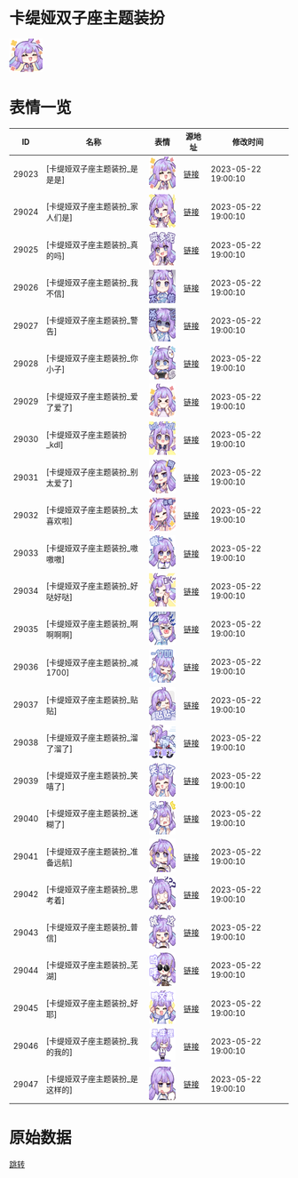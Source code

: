 # 卡缇娅双子座主题装扮

<img src="./cover.png" height="60" alt="cover" />

# 表情一览

|ID|名称|表情|源地址|修改时间|
|----|----|----|----|----|
|29023|[卡缇娅双子座主题装扮_是是是]|<img src="./pic/029023_%5B卡缇娅双子座主题装扮_是是是%5D.png" height="60" alt="是是是"/>|[链接](https://i0.hdslb.com/bfs/garb/947805b03b5ae40dd2bad440cc7b01e98a70155c.png)|2023-05-22 19:00:10|
|29024|[卡缇娅双子座主题装扮_家人们是]|<img src="./pic/029024_%5B卡缇娅双子座主题装扮_家人们是%5D.png" height="60" alt="家人们是"/>|[链接](https://i0.hdslb.com/bfs/garb/5e2da2f301fed46aa82cbaf1438d3a1550f5ce82.png)|2023-05-22 19:00:10|
|29025|[卡缇娅双子座主题装扮_真的吗]|<img src="./pic/029025_%5B卡缇娅双子座主题装扮_真的吗%5D.png" height="60" alt="真的吗"/>|[链接](https://i0.hdslb.com/bfs/garb/be5cb45352c11bd35344689aae939873b190cd18.png)|2023-05-22 19:00:10|
|29026|[卡缇娅双子座主题装扮_我不信]|<img src="./pic/029026_%5B卡缇娅双子座主题装扮_我不信%5D.png" height="60" alt="我不信"/>|[链接](https://i0.hdslb.com/bfs/garb/f0dabe40599853557147d1029f427a38641a8dd9.png)|2023-05-22 19:00:10|
|29027|[卡缇娅双子座主题装扮_警告]|<img src="./pic/029027_%5B卡缇娅双子座主题装扮_警告%5D.png" height="60" alt="警告"/>|[链接](https://i0.hdslb.com/bfs/garb/ab68afe31c8953963f50eab1817a85d8d9f16b65.png)|2023-05-22 19:00:10|
|29028|[卡缇娅双子座主题装扮_你小子]|<img src="./pic/029028_%5B卡缇娅双子座主题装扮_你小子%5D.png" height="60" alt="你小子"/>|[链接](https://i0.hdslb.com/bfs/garb/3f4454f9ed69419391613e4ba436b22138f02fc5.png)|2023-05-22 19:00:10|
|29029|[卡缇娅双子座主题装扮_爱了爱了]|<img src="./pic/029029_%5B卡缇娅双子座主题装扮_爱了爱了%5D.png" height="60" alt="爱了爱了"/>|[链接](https://i0.hdslb.com/bfs/garb/5385cd0c1f71bcabc35ff8ec8c36b4fcd4bc7902.png)|2023-05-22 19:00:10|
|29030|[卡缇娅双子座主题装扮_kdl]|<img src="./pic/029030_%5B卡缇娅双子座主题装扮_kdl%5D.png" height="60" alt="kdl"/>|[链接](https://i0.hdslb.com/bfs/garb/29512919d199ba208b2b040e4382d998c626d3df.png)|2023-05-22 19:00:10|
|29031|[卡缇娅双子座主题装扮_别太爱了]|<img src="./pic/029031_%5B卡缇娅双子座主题装扮_别太爱了%5D.png" height="60" alt="别太爱了"/>|[链接](https://i0.hdslb.com/bfs/garb/9d5705681741035ff751f57e2ffd0a12971b87a9.png)|2023-05-22 19:00:10|
|29032|[卡缇娅双子座主题装扮_太喜欢啦]|<img src="./pic/029032_%5B卡缇娅双子座主题装扮_太喜欢啦%5D.png" height="60" alt="太喜欢啦"/>|[链接](https://i0.hdslb.com/bfs/garb/44cbe131e2f26557db7ba35c85356f533a08008d.png)|2023-05-22 19:00:10|
|29033|[卡缇娅双子座主题装扮_嗷嗷嗷]|<img src="./pic/029033_%5B卡缇娅双子座主题装扮_嗷嗷嗷%5D.png" height="60" alt="嗷嗷嗷"/>|[链接](https://i0.hdslb.com/bfs/garb/1a4d6408e2221c6577a670ed35525c7291cc62df.png)|2023-05-22 19:00:10|
|29034|[卡缇娅双子座主题装扮_好哒好哒]|<img src="./pic/029034_%5B卡缇娅双子座主题装扮_好哒好哒%5D.png" height="60" alt="好哒好哒"/>|[链接](https://i0.hdslb.com/bfs/garb/513c4cc2244d3a362945d8150c00e7ef18d2639e.png)|2023-05-22 19:00:10|
|29035|[卡缇娅双子座主题装扮_啊啊啊啊]|<img src="./pic/029035_%5B卡缇娅双子座主题装扮_啊啊啊啊%5D.png" height="60" alt="啊啊啊啊"/>|[链接](https://i0.hdslb.com/bfs/garb/da351fb2bb4779ea288dfa1b85b65121dc18af67.png)|2023-05-22 19:00:10|
|29036|[卡缇娅双子座主题装扮_减1700]|<img src="./pic/029036_%5B卡缇娅双子座主题装扮_减1700%5D.png" height="60" alt="减1700"/>|[链接](https://i0.hdslb.com/bfs/garb/57b60fe0448969ea1a249157b62fc1fec0753251.png)|2023-05-22 19:00:10|
|29037|[卡缇娅双子座主题装扮_贴贴]|<img src="./pic/029037_%5B卡缇娅双子座主题装扮_贴贴%5D.png" height="60" alt="贴贴"/>|[链接](https://i0.hdslb.com/bfs/garb/7a3abb2e0b19439313d16218c0d3be404afb867e.png)|2023-05-22 19:00:10|
|29038|[卡缇娅双子座主题装扮_溜了溜了]|<img src="./pic/029038_%5B卡缇娅双子座主题装扮_溜了溜了%5D.png" height="60" alt="溜了溜了"/>|[链接](https://i0.hdslb.com/bfs/garb/f4efbdb5a76e624ce51c13f44086ef443086c13f.png)|2023-05-22 19:00:10|
|29039|[卡缇娅双子座主题装扮_笑嘻了]|<img src="./pic/029039_%5B卡缇娅双子座主题装扮_笑嘻了%5D.png" height="60" alt="笑嘻了"/>|[链接](https://i0.hdslb.com/bfs/garb/43f8cb1c41c8bf978e32c108fc4cbba46979a744.png)|2023-05-22 19:00:10|
|29040|[卡缇娅双子座主题装扮_迷糊了]|<img src="./pic/029040_%5B卡缇娅双子座主题装扮_迷糊了%5D.png" height="60" alt="迷糊了"/>|[链接](https://i0.hdslb.com/bfs/garb/0aedd49567edcee0a41b5e464082b6d7bae2436b.png)|2023-05-22 19:00:10|
|29041|[卡缇娅双子座主题装扮_准备远航]|<img src="./pic/029041_%5B卡缇娅双子座主题装扮_准备远航%5D.png" height="60" alt="准备远航"/>|[链接](https://i0.hdslb.com/bfs/garb/d196e5851e8e600d7dfc9916bcf684a8ba24d9f9.png)|2023-05-22 19:00:10|
|29042|[卡缇娅双子座主题装扮_思考着]|<img src="./pic/029042_%5B卡缇娅双子座主题装扮_思考着%5D.png" height="60" alt="思考着"/>|[链接](https://i0.hdslb.com/bfs/garb/6a7211d14d440b1ed7f40d4af8010b67ed133136.png)|2023-05-22 19:00:10|
|29043|[卡缇娅双子座主题装扮_普信]|<img src="./pic/029043_%5B卡缇娅双子座主题装扮_普信%5D.png" height="60" alt="普信"/>|[链接](https://i0.hdslb.com/bfs/garb/fe380f2fa9f5127ffe5dc56a0c28547214d1446e.png)|2023-05-22 19:00:10|
|29044|[卡缇娅双子座主题装扮_芜湖]|<img src="./pic/029044_%5B卡缇娅双子座主题装扮_芜湖%5D.png" height="60" alt="芜湖"/>|[链接](https://i0.hdslb.com/bfs/garb/9058f68a8b60594ea41b0bdf46a4d245f2b70db1.png)|2023-05-22 19:00:10|
|29045|[卡缇娅双子座主题装扮_好耶]|<img src="./pic/029045_%5B卡缇娅双子座主题装扮_好耶%5D.png" height="60" alt="好耶"/>|[链接](https://i0.hdslb.com/bfs/garb/c5fab5db431747b40e6e190f13ab43e353753a67.png)|2023-05-22 19:00:10|
|29046|[卡缇娅双子座主题装扮_我的我的]|<img src="./pic/029046_%5B卡缇娅双子座主题装扮_我的我的%5D.png" height="60" alt="我的我的"/>|[链接](https://i0.hdslb.com/bfs/garb/80ff344dae6ab156bcfe25ab298a9682ca656c40.png)|2023-05-22 19:00:10|
|29047|[卡缇娅双子座主题装扮_是这样的]|<img src="./pic/029047_%5B卡缇娅双子座主题装扮_是这样的%5D.png" height="60" alt="是这样的"/>|[链接](https://i0.hdslb.com/bfs/garb/708da9065e1dd95c1769ec0e57593f4278e129c4.png)|2023-05-22 19:00:10|

# 原始数据

[跳转](./raw.json)

